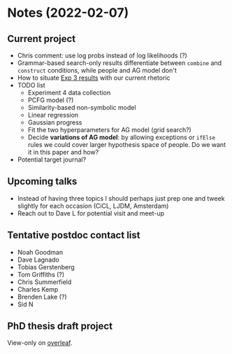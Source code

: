 
# Notes (2022-02-07)

## Current project

* Chris comment: use log probs instead of log likelihoods (?)
* Grammar-based search-only results differentiate between `combine` and `construct` conditions, while people and AG model don't
* How to situate [Exp 3 results](https://eco.ppls.ed.ac.uk/~s1941626/exp_3_analysis.html) with our current rhetoric
* TODO list
  * Experiment 4 data collection
  * PCFG model (?)
  * Similarity-based non-symbolic model
  * Linear regression
  * Gaussian progress
  * Fit the two hyperparameters for AG model (grid search?)
  * Decide **variations of AG model**: by allowing exceptions or `ifElse` rules we could cover larger hypothesis space of people. Do we want it in this paper and how?
* Potential target journal?

## Upcoming talks

* Instead of having three topics I should perhaps just prep one and tweek slightly for each occasion (CiCL, LJDM, Amsterdam)
* Reach out to Dave L for potential visit and meet-up

## Tentative postdoc contact list

- Noah Goodman
- Dave Lagnado
- Tobias Gerstenberg
- Tom Griffiths (?)
- Chris Summerfield
- Charles Kemp
- Brenden Lake (?)
- Sid N

## PhD thesis draft project

View-only on [overleaf](https://www.overleaf.com/read/rsdhkpgnyhdt).

